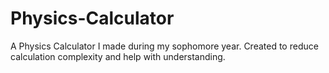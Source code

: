 # Physics-Calculator
A Physics Calculator I made during my sophomore year. Created to reduce calculation complexity and help with understanding. 
